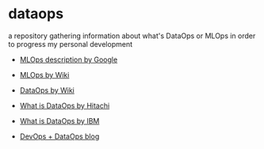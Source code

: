 # dataops
a repository gathering information about what's DataOps or MLOps in order to progress my personal development

- [MLOps description by Google](https://cloud.google.com/solutions/machine-learning/mlops-continuous-delivery-and-automation-pipelines-in-machine-learning) 

- [MLOps by Wiki](https://en.wikipedia.org/wiki/MLOps)

- [DataOps by Wiki](https://en.wikipedia.org/wiki/DataOps)

- [What is DataOps by Hitachi](https://www.hitachivantara.com/en-us/company/dataops/what-is-dataops.html) 

- [What is DataOps by IBM](https://www.ibmbigdatahub.com/blog/what-dataops#:~:text=DataOps%20(data%20operations)%20refers%20to,many%20working%20definitions%20exist%20today.) 

- [DevOps + DataOps blog](https://medium.com/data-ops/dataops-is-not-just-devops-for-data-6e03083157b7)
